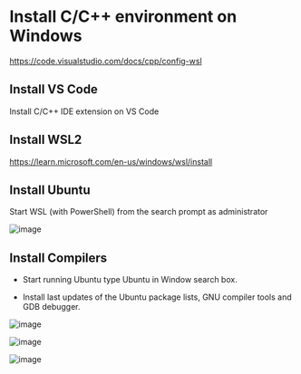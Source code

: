 
# Install C/C++ environment on Windows #

https://code.visualstudio.com/docs/cpp/config-wsl

## Install VS Code ##

Install C/C++ IDE extension on VS Code

## Install WSL2 ##

https://learn.microsoft.com/en-us/windows/wsl/install

## Install Ubuntu ##

Start WSL (with PowerShell) from the search prompt as administrator

![image](https://user-images.githubusercontent.com/37830964/212368190-d8fad296-e707-4d3e-9cc0-ffe142547a50.png)

## Install Compilers ##

- Start running Ubuntu type Ubuntu in Window search box.

- Install last updates of the Ubuntu package lists, GNU compiler tools and GDB debugger.

![image](https://user-images.githubusercontent.com/37830964/212680971-f05fffc9-eb0c-4dec-9274-a7fe7cd6ebe1.png)

![image](https://user-images.githubusercontent.com/37830964/212681158-51b2de4c-1c68-4412-a499-8499cac0eb32.png)

![image](https://user-images.githubusercontent.com/37830964/212681289-e9f364c2-ac58-41c1-b102-cc36e3e00d87.png)







